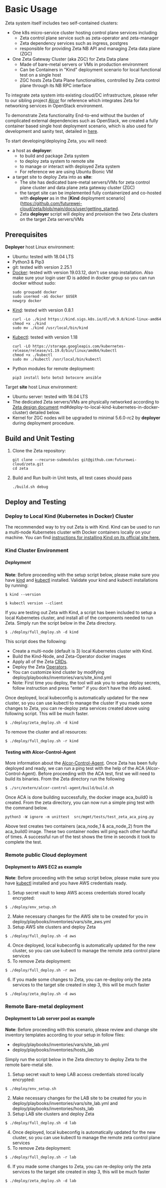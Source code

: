 # Basic Usage

Zeta system itself includes two self-contained clusters:
- One k8s micro-service cluster hosting control plane services including
  - Zeta control plane service such as zeta-operator and zeta-manager
  - Zeta dependency services such as ingress, postgres
  - responsible for providing Zeta NB API and managing Zeta data plane (ZGC)
- One Zeta Gateway Cluster (aka ZGC) for Zeta Data plane
  - Made of bare-metal servers or VMs in production environment
  - Can be Containers in "Kind" deployment scenario for local functional test on a single host
  - ZGC hosts Zeta Data Plane functionalities, controlled by Zeta control plane through its NB RPC interface

To integrate zeta system into existing cloud/DC infrastructure, please refer to our sibling project [Alcor](https://github.com/futurewei-cloud/alcor) for reference which integrates Zeta for networking services in OpenStack environment.

To demonstrate Zeta functionality End-to-end without the burden of complicated external dependencies such as OpenStack, we created a fully container based single host deployment scenario, which is also used for development and sanity test, detailed in [here](https://github.com/futurewei-cloud/zeta/blob/main/docs/user/getting_started.md#deploy-to-local-kind-kubernetes-in-docker-cluster).

To start developing/deploying Zeta, you will need:
- a host as **deployer**:
  - to build and package Zeta system
  - to deploy zeta system to remote site
  - to manage or interact with deployed Zeta system
  - For reference we are using Ubuntu Bionic VM
- a target site to deploy Zeta into as **site**:
  - The site has dedicated bare-metal servers/VMs for zeta control plane cluster and data plane zeta gateway cluster (ZGC)
  - the target site can be implemented fully containerized and co-hosted with **deployer** as in the [**Kind** deployment scenario](https://github.com/futurewei-cloud/zeta/blob/main/docs/user/getting_started.
  - Zeta **deployer** script will deploy and provision the two Zeta clusters on the target Zeta servers/VMs

## Prerequisites
**Deployer** host Linux environment:
- Ubuntu: tested with 18.04 LTS
- Python3 & Pip3
- git: tested with version 2.25.1
- [Docker](https://www.docker.com): tested with version 19.03.12, don't use snap installation. Also
  make sure your login user ID is added in docker group so you can run docker without sudo:
  ```
  sudo groupadd docker
  sudo usermod -aG docker $USER
  newgrp docker
  ```
- [Kind](https://kind.sigs.k8s.io): tested with version 0.8.1
  ```
  curl -Lo ./kind https://kind.sigs.k8s.io/dl/v0.9.0/kind-linux-amd64
  chmod +x ./kind
  sudo mv ./kind /usr/local/bin/kind
  ```
- [Kubectl](https://kubectl.docs.kubernetes.io): tested with version 1.18
  ```
  curl -LO https://storage.googleapis.com/kubernetes-release/release/v1.19.0/bin/linux/amd64/kubectl
  chmod +x ./kubectl
  sudo mv ./kubectl /usr/local/bin/kubectl
  ```
- Python modules for remote deployment:
  ```
  pip3 install boto boto3 botocore ansible
  ```

Target **site** host Linux environment:
- Ubuntu server: tested with 18.04 LTS
- The dedicated Zeta servers/VMs are physically networked according to [Zeta design document](https://github.com/futurewei-cloud/zeta/blob/main/docs/design/zeta_system_design.md#441-best-practices)
md#deploy-to-local-kind-kubernetes-in-docker-cluster) detailed below.
- Kernel for ZGC nodes will be upgraded to minimal 5.6.0-rc2 by **deployer** during deployment procedure.

## Build and Unit Testing
1. Clone the Zeta repository:
    ```
    git clone --recurse-submodules git@github.com:futurewei-cloud/zeta.git
    cd zeta
    ```
2. Build and Run built-in Unit tests, all test cases should pass
    ```
    ./build.sh debug
    ```

## Deploy and Testing

### Deploy to Local Kind (Kubernetes in Docker) Cluster

The recommended way to try out Zeta is with Kind.
Kind can be used to run a multi-node Kubernetes cluster with Docker containers locally on your machine.
You can find [instructions for installing Kind on its official site here.](https://kind.sigs.k8s.io/docs/user/quick-start/)

### Kind Cluster Environment
##### Deployment
**Note**: Before proceeding with the setup script below, please make sure you have [kind](https://kind.sigs.k8s.io/docs/user/quick-start/) and [kubectl](https://kubernetes.io/docs/tasks/tools/install-kubectl/) installed.
Validate your kind and kubectl installations by running:

```
$ kind --version

$ kubectl version --client
```

If you are testing out Zeta with Kind, a script has been included to setup a local Kubernetes cluster, and install all of the components needed to run Zeta. Simply run the script below in the Zeta directory.

```
$ ./deploy/full_deploy.sh -d kind
```

This script does the following:

* Create a multi-node (default is 3) local Kubernetes cluster with Kind.
* Build the Kind-Node, and Zeta-Operator docker images
* Apply all of the Zeta [CRDs](https://kubernetes.io/docs/concepts/extend-kubernetes/api-extension/custom-resources/).
* Deploy the Zeta [Operators](https://kubernetes.io/docs/concepts/extend-kubernetes/operator/).
* You can customize kind cluster by modifying deploy/playbooks/inventories/vars/site_kind.yml
* Note: First time you deploy, the tool will ask you to setup deploy secrets, follow instruction and press "enter" if you don't have the info asked.

Once deployed, local kubeconfig is automatically updated for the new cluster, so you can use kubectl to manage the cluster
If you made some changes to Zeta, you can re-deploy zeta services created above using following script. This will be much faster.
```
$ ./deploy/zeta_deploy.sh -d kind
```
To remove the cluster and all resources:
```
$ ./deploy/full_deploy.sh -r kind
```

#### Testing with Alcor-Control-Agent
More information about the [Alcor-Control-Agent](https://github.com/futurewei-cloud/alcor-control-agent).
Once Zeta has been fully deployed and ready, we can run a ping test with the help of the ACA (Alcor-Control-Agent).
Before proceeding with the ACA test, first we will need to build its binaries.
From the Zeta directory run the following
```
$ ./src/extern/alcor-control-agent/build/build.sh
```
Once ACA is done building successfully, the docker image aca_build0 is created. From the zeta directory, you can now run a simple ping test with the command below.
```
python3 -W ignore -m unittest  src/mgmt/tests/test_zeta_aca_ping.py
```
Above test creates two containers (aca_node_1 & aca_node_2) from the aca_build0 image. These two container nodes will ping each other handful of times. A successful run of the test shows the time in seconds it took to complete the test.

### Remote public Cloud deployment

#### Deployment to AWS EC2 as example

**Note**: Before proceeding with the setup script below, please make sure you have [kubectl](https://kubernetes.io/docs/tasks/tools/install-kubectl/) installed and you have AWS credentials ready.

1. Setup secret vault to keep AWS access credentials stored locally encrypted:

```
$ ./deploy/env_setup.sh
```

2. Make necessary changes for the AWS site to be created for you in deploy/playbooks/inventories/vars/site_aws.yml
3. Setup AWS site clusters and deploy Zeta

```
$ ./deploy/full_deploy.sh -d aws
```
4. Once deployed, local kubeconfig is automatically updated for the new cluster, so you can use kubectl to manage the remote zeta control plane services
5. To remove Zeta deployment:
```
$ ./deploy/full_deploy.sh -r aws
```
6. If you made some changes to Zeta, you can re-deploy only the zeta services to the target site created in step 3, this will be much faster
```
$ ./deploy/zeta_deploy.sh -d aws
```

### Remote Bare-metal deployment

#### Deployment to Lab server pool as example

**Note**: Before proceeding with this scenario, please review and change site inventory templates according to your setup in follow files:
- deploy/playbooks/inventories/vars/site_lab.yml
- deploy/playbooks/inventories/hosts_lab

Simply run the script below in the Zeta directory to deploy Zeta to the remote bare-metal site.

1. Setup secret vault to keep LAB access credentials stored locally encrypted:

```
$ ./deploy/env_setup.sh
```

2. Make necessary changes for the LAB site to be created for you in deploy/playbooks/inventories/vars/site_lab.yml and deploy/playbooks/inventories/hosts_lab
3. Setup LAB site clusters and deploy Zeta

```
$ ./deploy/full_deploy.sh -d lab
```
4. Once deployed, local kubeconfig is automatically updated for the new cluster, so you can use kubectl to manage the remote zeta control plane services
5. To remove Zeta deployment:
```
$ ./deploy/full_deploy.sh -r lab
```
6. If you made some changes to Zeta, you can re-deploy only the zeta services to the target site created in step 3, this will be much faster
```
$ ./deploy/zeta_deploy.sh -d lab
```
